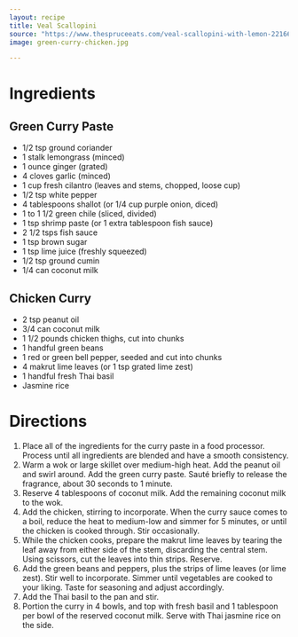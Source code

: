 ```yaml
---
layout: recipe
title: Veal Scallopini
source: "https://www.thespruceeats.com/veal-scallopini-with-lemon-2216650"
image: green-curry-chicken.jpg

---
```


# Ingredients

## Green Curry Paste

- 1/2 tsp ground coriander
- 1 stalk lemongrass (minced)
- 1 ounce ginger (grated)
- 4 cloves garlic (minced)
- 1 cup  fresh cilantro (leaves and stems, chopped, loose cup)
- 1/2 tsp white pepper
- 4 tablespoons shallot (or 1/4 cup purple onion, diced)
- 1 to 1 1/2 green chile (sliced, divided)
- 1 tsp shrimp paste (or 1 extra tablespoon fish sauce)
- 2 1/2 tsps fish sauce
- 1 tsp brown sugar
- 1 tsp lime juice (freshly squeezed)
- 1/2 tsp ground cumin
- 1/4 can coconut milk

## Chicken Curry

- 2 tsp peanut oil
- 3/4 can coconut milk
- 1 1/2 pounds chicken thighs, cut into chunks
- 1 handful green beans
- 1 red or green bell pepper, seeded and cut into chunks
- 4 makrut lime leaves (or 1 tsp grated lime zest)
- 1 handful fresh Thai basil 
- Jasmine rice

# Directions

1. Place all of the ingredients for the curry paste in a food processor. Process until all ingredients are blended and have a smooth consistency. 
2. Warm a wok or large skillet over medium-high heat. Add the peanut oil and swirl around. Add the green curry paste. Sauté briefly to release the fragrance, about 30 seconds to 1 minute.
3. Reserve 4 tablespoons of coconut milk. Add the remaining coconut milk to the wok.
4. Add the chicken, stirring to incorporate. When the curry sauce comes to a boil, reduce the heat to medium-low and simmer for 5 minutes, or until the chicken is cooked through. Stir occasionally.
5. While the chicken cooks, prepare the makrut lime leaves by tearing the leaf away from either side of the stem, discarding the central stem. Using scissors, cut the leaves into thin strips. Reserve.
6. Add the green beans and peppers, plus the strips of lime leaves (or lime zest). Stir well to incorporate. Simmer until vegetables are cooked to your liking. Taste for seasoning and adjust accordingly.
7. Add the Thai basil to the pan and stir.
8. Portion the curry in 4 bowls, and top with fresh basil and 1 tablespoon per bowl of the reserved coconut milk. Serve with Thai jasmine rice on the side.